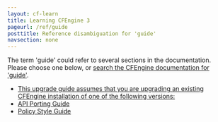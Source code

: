 ```yaml
---
layout: cf-learn
title: Learning CFEngine 3
pageurl: /ref/guide
posttitle: Reference disambiguation for 'guide'
navsection: none
---
```


The term 'guide' could refer to several sections in the documentation. Please choose one below, or
[search the CFEngine documentation for 'guide'](http://cfengine.com/docs/3.5/search.html?q=guide).

- [This upgrade guide assumes that you are upgrading an existing CFEngine installation of one of the following versions:](http://cfengine.com/docs/3.5/getting-started-upgrade.html#this-upgrade-guide-assumes-that-you-are-upgrading-an-existing-cfengine-installation-of-one-of-the-following-versions)
- [API Porting Guide](http://cfengine.com/docs/3.5/manuals-enterprise-reporting-porting-guide.html#api-porting-guide)
- [Policy Style Guide](http://cfengine.com/docs/3.5/manuals-writing-policy-policy-style-guide.html#policy-style-guide)
